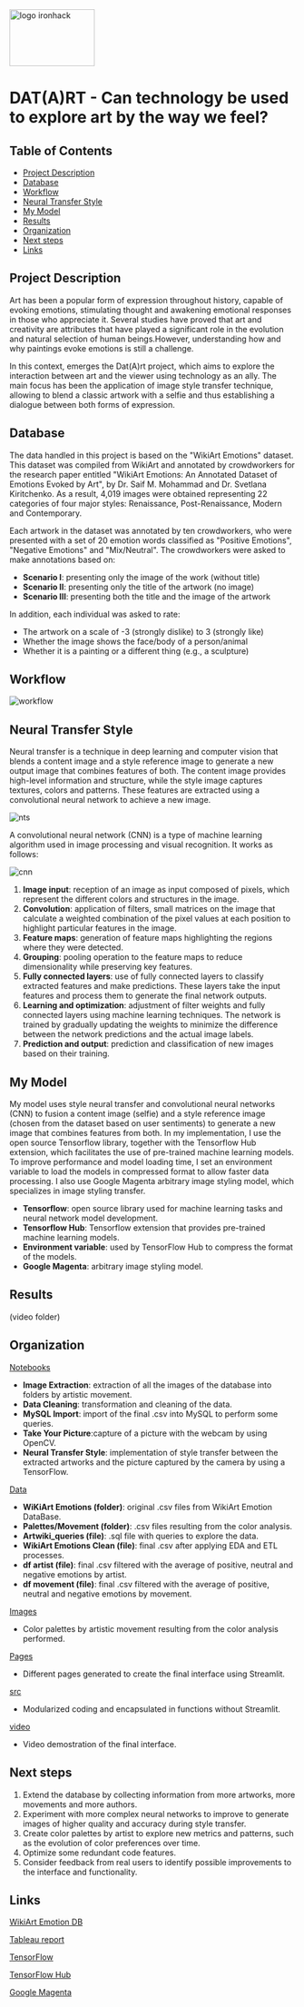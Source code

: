 <img src="https://www.emagister.com/assets/es/logos/centro/id/136150/size/l.jpg" alt="logo ironhack" style="width:150px;height:100px;">

# DAT(A)RT - Can technology be used to explore art by the way we feel?

## Table of Contents

- [Project Description](#project-description)
- [Database](#database)
- [Workflow](#workflow)
- [Neural Transfer Style](#neural-transfer-style)
- [My Model](#my-model)
- [Results](#results)
- [Organization](#organization)
- [Next steps](#conclusions)
- [Links](#links)

## Project Description
Art has been a popular form of expression throughout history, capable of evoking emotions, stimulating thought and awakening emotional responses in those who appreciate it. Several studies have proved that art and creativity are attributes that have played a significant role in the evolution and natural selection of human beings.However, understanding how and why paintings evoke emotions is still a challenge.

In this context, emerges the Dat(A)rt project, which aims to explore the interaction between art and the viewer using technology as an ally. The main focus has been the application of image style transfer technique, allowing to blend a classic artwork with a selfie and thus establishing a dialogue between both forms of expression.

## Database
The data handled in this project is based on the "WikiArt Emotions" dataset. This dataset was compiled from WikiArt and annotated by crowdworkers for the research paper entitled "WikiArt Emotions: An Annotated Dataset of Emotions Evoked by Art", by Dr. Saif M. Mohammad and Dr. Svetlana Kiritchenko. As a result, 4,019 images were obtained representing 22 categories of four major styles: Renaissance, Post-Renaissance, Modern and Contemporary.

Each artwork in the dataset was annotated by ten crowdworkers, who were presented with a set of 20 emotion words classified as "Positive Emotions", "Negative Emotions" and "Mix/Neutral". The crowdworkers were asked to make annotations based on:

* __Scenario I__: presenting only the image of the work (without title)
* __Scenario II__: presenting only the title of the artwork (no image)
* __Scenario III__: presenting both the title and the image of the artwork

In addition, each individual was asked to rate:

* The artwork on a scale of -3 (strongly dislike) to 3 (strongly like)
* Whether the image shows the face/body of a person/animal
* Whether it is a painting or a different thing (e.g., a sculpture)

## Workflow

![workflow](images/readme/workflow_white.png)

## Neural Transfer Style

Neural transfer is a technique in deep learning and computer vision that blends a content image and a style reference image to generate a new output image that combines features of both. The content image provides high-level information and structure, while the style image captures textures, colors and patterns. These features are extracted using a convolutional neural network to achieve a new image.

![nts](images/readme/nts.jpg)
 
A convolutional neural network (CNN) is a type of machine learning algorithm used in image processing and visual recognition. It works as follows:

![cnn](images/readme/cnn.jpg)

1. __Image input__: reception of an image as input composed of pixels, which represent the different colors and structures in the image.
2. __Convolution__: application of filters, small matrices on the image that calculate a weighted combination of the pixel values at each position to highlight particular features in the image.
3. __Feature maps__: generation of feature maps highlighting the regions where they were detected.
4. __Grouping__: pooling operation to the feature maps to reduce dimensionality while preserving key features.
5. __Fully connected layers__: use of fully connected layers to classify extracted features and make predictions. These layers take the input features and process them to generate the final network outputs.
6. __Learning and optimization__: adjustment of filter weights and fully connected layers using machine learning techniques. The network is trained by gradually updating the weights to minimize the difference between the network predictions and the actual image labels.
7. __Prediction and output__: prediction and classification of new images based on their training.


## My Model
My model uses style neural transfer and convolutional neural networks (CNN) to fusion a content image (selfie) and a style reference image (chosen from the dataset based on user sentiments) to generate a new image that combines features from both. In my implementation, I use the open source Tensorflow library, together with the Tensorflow Hub extension, which facilitates the use of pre-trained machine learning models. To improve performance and model loading time, I set an environment variable to load the models in compressed format to allow faster data processing. I also use Google Magenta arbitrary image styling model, which specializes in image styling transfer. 

* __Tensorflow__: open source library used for machine learning tasks and neural network model development.
* __Tensorflow Hub__: Tensorflow extension that provides pre-trained machine learning models.
* __Environment variable__: used by TensorFlow Hub to compress the format of the models.
* __Google Magenta__: arbitrary image styling model.

## Results

(video folder)

## Organization
<u>Notebooks</u>
 * __Image Extraction__: extraction of all the images of the database into folders by artistic movement.
* __Data Cleaning__: transformation and cleaning of the data. 
* __MySQL Import__: import of the final .csv into MySQL to perform some queries.
* __Take Your Picture__:capture of a picture with the webcam by using OpenCV.
* __Neural Transfer Style__: implementation of style transfer between the extracted artworks and the picture captured by the camera by using a TensorFlow.

<u>Data</u>
 * __WiKiArt Emotions (folder)__: original .csv files from WikiArt Emotion DataBase.
 * __Palettes/Movement (folder)__: .csv files resulting from the color analysis.
 * __Artwiki_queries (file)__: .sql file with queries to explore the data.
* __WikiArt Emotions Clean (file)__: final .csv after applying EDA and ETL processes.
 * __df artist (file)__: final .csv filtered with the average of positive, neutral and negative emotions by artist.
 * __df movement (file)__: final .csv filtered with the average of positive, neutral and negative emotions by movement.

<u>Images</u>
* Color palettes by artistic movement resulting from the color analysis performed.

<u>Pages</u>
* Different pages generated to create the final interface using Streamlit.

<u>src</u>
* Modularized coding and encapsulated in functions without Streamlit.

<u>video</u>
* Video demostration of the final interface.

## Next steps

01. Extend the database by collecting information from more artworks, more movements and more authors.
02. Experiment with more complex neural networks to improve to generate images of higher quality and accuracy during style transfer.
03. Create color palettes by artist to explore new metrics and patterns, such as the evolution of color preferences over time.
04. Optimize some redundant code features.
05. Consider feedback from real users to identify possible improvements to the interface and functionality.

## Links
[WikiArt Emotion DB](http://saifmohammad.com/WebPages/wikiartemotions.html)

[Tableau report](https://public.tableau.com/app/profile/bego.ripoll/viz/DATART/sheet7?publish=yes)


[TensorFlow](https://www.tensorflow.org/tutorials/generative/style_transfer?hl=es-419)


[TensorFlow Hub](https://www.tensorflow.org/hub?hl=es-419)


[Google Magenta](https://tfhub.dev/google/lite-model/magenta/arbitrary-image-stylization-v1-256/int8/prediction/1)
